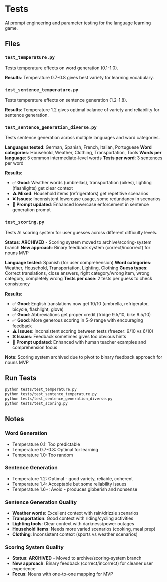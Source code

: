 # Tests

AI prompt engineering and parameter testing for the language learning game.

## Files

### `test_temperature.py`
Tests temperature effects on word generation (0.1-1.0).

**Results**: Temperature 0.7-0.8 gives best variety for learning vocabulary.

### `test_sentence_temperature.py`
Tests temperature effects on sentence generation (1.2-1.8).

**Results**: Temperature 1.2 gives optimal balance of variety and reliability for sentence generation.

### `test_sentence_generation_diverse.py`
Tests sentence generation across multiple languages and word categories.

**Languages tested**: German, Spanish, French, Italian, Portuguese
**Word categories**: Household, Weather, Clothing, Transportation, Tools
**Words per language**: 5 common intermediate-level words
**Tests per word**: 3 sentences per word

**Results**: 
- ✅ **Good**: Weather words (umbrellas), transportation (bikes), lighting (flashlights) get clear context
- ⚠️ **Mixed**: Household items (refrigerators) get repetitive scenarios
- ❌ **Issues**: Inconsistent lowercase usage, some redundancy in scenarios
- 🔧 **Prompt updated**: Enhanced lowercase enforcement in sentence generation prompt

### `test_scoring.py`
Tests AI scoring system for user guesses across different difficulty levels.

**Status**: **ARCHIVED** - Scoring system moved to archive/scoring-system branch
**New approach**: Binary feedback system (correct/incorrect) for nouns MVP

**Language tested**: Spanish (for user comprehension)
**Word categories**: Weather, Household, Transportation, Lighting, Clothing
**Guess types**: Correct translations, close answers, right category/wrong item, wrong category, completely wrong
**Tests per case**: 2 tests per guess to check consistency

**Results**:
- ✅ **Good**: English translations now get 10/10 (umbrella, refrigerator, bicycle, flashlight, glove)
- ✅ **Good**: Abbreviations get proper credit (fridge 9.5/10, bike 9.5/10)
- ✅ **Good**: More generous scoring in 5-9 range with encouraging feedback
- ⚠️ **Issues**: Inconsistent scoring between tests (freezer: 9/10 vs 6/10)
- ❌ **Issues**: Feedback sometimes gives too obvious hints
- 🔧 **Prompt updated**: Enhanced with human teacher examples and comprehension focus

**Note**: Scoring system archived due to pivot to binary feedback approach for nouns MVP

## Run Tests

```bash
python tests/test_temperature.py
python tests/test_sentence_temperature.py
python tests/test_sentence_generation_diverse.py
python tests/test_scoring.py
```

## Notes

### Word Generation
- Temperature 0.1: Too predictable
- Temperature 0.7-0.8: Optimal for learning
- Temperature 1.0: Too random

### Sentence Generation
- Temperature 1.2: Optimal - good variety, reliable, coherent
- Temperature 1.4: Acceptable but some reliability issues
- Temperature 1.6+: Avoid - produces gibberish and nonsense

### Sentence Generation Quality
- **Weather words**: Excellent context with rain/drizzle scenarios
- **Transportation**: Good context with riding/cycling activities  
- **Lighting tools**: Clear context with darkness/power outages
- **Household items**: Needs more varied scenarios (cooking, meal prep)
- **Clothing**: Inconsistent context (sports vs weather scenarios)

### Scoring System Quality
- **Status**: **ARCHIVED** - Moved to archive/scoring-system branch
- **New approach**: Binary feedback (correct/incorrect) for cleaner user experience
- **Focus**: Nouns with one-to-one mapping for MVP
